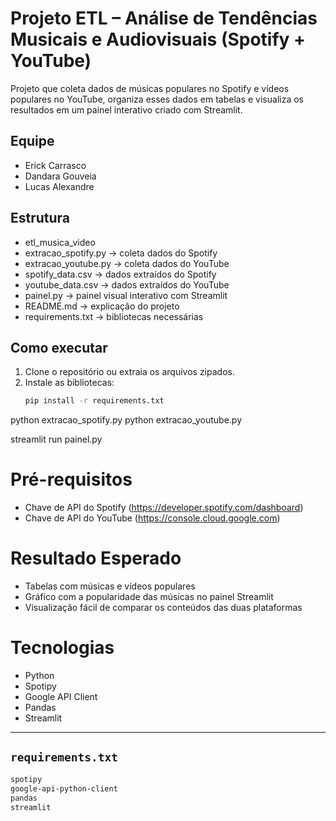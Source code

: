 # Projeto ETL – Análise de Tendências Musicais e Audiovisuais (Spotify + YouTube)

Projeto que coleta dados de músicas populares no Spotify e vídeos populares no YouTube, organiza esses dados em tabelas e visualiza os resultados em um painel interativo criado com Streamlit.

## Equipe
- Erick Carrasco
- Dandara Gouveia
- Lucas Alexandre

## Estrutura

- etl_musica_video
- extracao_spotify.py → coleta dados do Spotify
- extracao_youtube.py → coleta dados do YouTube
- spotify_data.csv → dados extraídos do Spotify
- youtube_data.csv → dados extraídos do YouTube
- painel.py → painel visual interativo com Streamlit
- README.md → explicação do projeto
- requirements.txt → bibliotecas necessárias


## Como executar

1. Clone o repositório ou extraia os arquivos zipados.
2. Instale as bibliotecas:
   ```bash
   pip install -r requirements.txt
   
python extracao_spotify.py
python extracao_youtube.py

streamlit run painel.py

# Pré-requisitos

- Chave de API do Spotify (https://developer.spotify.com/dashboard)
- Chave de API do YouTube (https://console.cloud.google.com)


# Resultado Esperado

- Tabelas com músicas e vídeos populares
- Gráfico com a popularidade das músicas no painel Streamlit
- Visualização fácil de comparar os conteúdos das duas plataformas


# Tecnologias

- Python
- Spotipy
- Google API Client
- Pandas
- Streamlit


---

## `requirements.txt`

```txt
spotipy
google-api-python-client
pandas
streamlit
